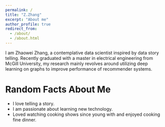 ```yaml
---
permalink: /
title: "Z.Zhang"
excerpt: "About me"
author_profile: true
redirect_from: 
  - /about/
  - /about.html
---
```


I am Zhaowei Zhang, a contemplative data scientist inspired by data story telling. Recently graduated with a master in electrical engineering from McGill University, my research mainly revolves around utilizing deep learning on graphs to improve performance of recommender systems.

Random Facts About Me
======
* I love telling a story. 
* I am passionate about learning new technology.
* Loved watching cooking shows since young with and enjoyed cooking fine dinner.


